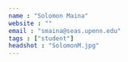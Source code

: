 ```yaml
---
name : "Solomon Maina"
website : ""
email : "smaina@seas.upenn.edu"
tags : ["student"]
headshot : "SolomonM.jpg"
---
```

